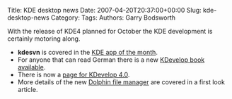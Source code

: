 Title: KDE desktop news
Date: 2007-04-20T20:37:00+00:00
Slug: kde-desktop-news
Category: 
Tags: 
Authors: Garry Bodsworth

With the release of KDE4 planned for October the KDE development is certainly motoring along.<br /><ul><li><span style="font-weight: bold;">kdesvn</span> is covered in the <a href="http://kde.org.uk/apps/kdesvn/">KDE app of the month</a>.</li><li>For anyone that can read German there is a new <a href="http://dot.kde.org/1176768033/">KDevelop book available</a>.</li><li>There is now a <a href="http://www.kdevelop.org/mediawiki/index.php/KDevelop_4">page for KDevelop 4.0</a>.</li><li>More details of the new <a href="http://arstechnica.com/news.ars/post/20070405-afirst-look-at-dolphin-the-kde-4-file-manager.html">Dolphin file manager</a> are covered in a first look article.</li></ul>
